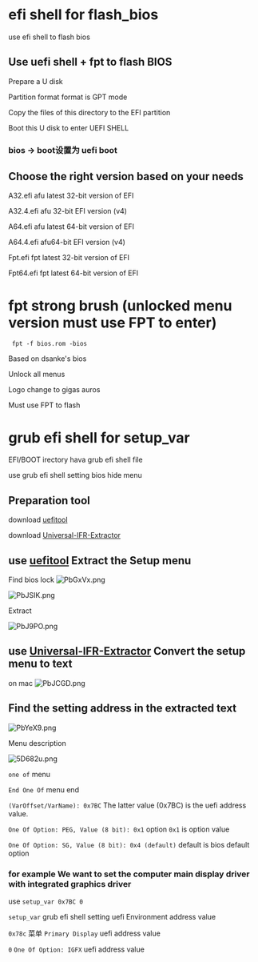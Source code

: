 # efi shell for flash_bios
use efi shell to flash bios

## Use uefi shell + fpt to flash BIOS

Prepare a U disk

Partition format format is GPT mode

Copy the files of this directory to the EFI partition

Boot this U disk to enter UEFI SHELL

### bios -> boot设置为 uefi boot
## Choose the right version based on your needs

A32.efi afu latest 32-bit version of EFI

A32.4.efi afu 32-bit EFI version (v4)

A64.efi afu latest 64-bit version of EFI

A64.4.efi afu64-bit EFI version (v4)

Fpt.efi fpt latest 32-bit version of EFI

Fpt64.efi fpt latest 64-bit version of EFI


# fpt strong brush (unlocked menu version must use FPT to enter)

` fpt -f bios.rom -bios`

Based on dsanke's bios

Unlock all menus

Logo change to gigas auros

Must use FPT to flash

# grub efi shell for setup_var

EFI/BOOT irectory hava grub efi shell file

 use grub efi shell setting bios hide menu

## Preparation tool
download [uefitool](https://github.com/LongSoft/UEFITool/releases)

download [Universal-IFR-Extractor](https://github.com/LongSoft/Universal-IFR-Extractor/releases)
## use [uefitool](https://github.com/LongSoft/UEFITool/releases) Extract the Setup menu
Find bios lock
![PbGxVx.png](https://s1.ax1x.com/2018/08/26/PbGxVx.png)


![PbJSIK.png](https://s1.ax1x.com/2018/08/26/PbJSIK.png)

Extract

![PbJ9PO.png](https://s1.ax1x.com/2018/08/26/PbJ9PO.png)

## use [Universal-IFR-Extractor](https://github.com/LongSoft/Universal-IFR-Extractor/releases) Convert the setup menu to text
on mac
![PbJCGD.png](https://s1.ax1x.com/2018/08/26/PbJCGD.png)

## Find the setting address in the extracted text

![PbYeX9.png](https://s1.ax1x.com/2018/08/26/PbYeX9.png)



Menu description

![5D682u.png](https://s1.ax2x.com/2018/08/26/5D682u.png)

`one of` menu 

`End One Of` menu end

`(VarOffset/VarName): 0x7BC` The latter value (0x7BC) is the uefi address value.

`One Of Option: PEG, Value (8 bit): 0x1` option `0x1` is option value

`One Of Option: SG, Value (8 bit): 0x4 (default)` default is bios default option

### for example We want to set the computer main display driver with integrated graphics driver

use `setup_var 0x7BC 0`

`setup_var` grub efi shell setting uefi Environment address value

`0x78c` 菜单 `Primary Display` uefi  address value

`0` `One Of Option: IGFX`  uefi address value